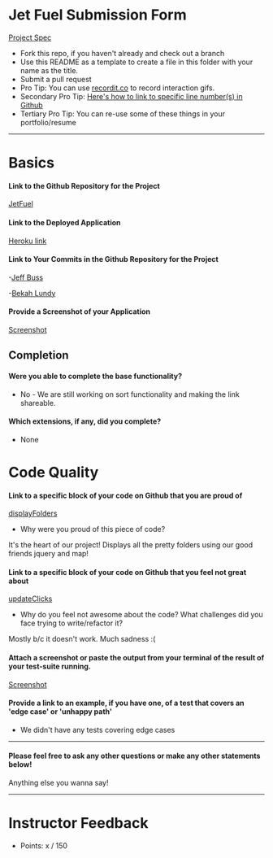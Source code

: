 # Jet Fuel Submission Form

[Project Spec](http://frontend.turing.io/projects/jet-fuel.html)

* Fork this repo, if you haven't already and check out a branch
* Use this README as a template to create a file in this folder with your name as the title.
* Submit a pull request
* Pro Tip: You can use [recordit.co](http://recordit.co/) to record interaction gifs.
* Secondary Pro Tip: [Here's how to link to specific line number(s) in Github](http://stackoverflow.com/questions/23821235/how-to-link-to-specific-line-number-on-github)
* Tertiary Pro Tip: You can re-use some of these things in your portfolio/resume

------

# Basics

#### Link to the Github Repository for the Project
[JetFuel](https://github.com/turingschool/front-end-submissions-public/tree/master/1610/mod-4/jet-fuel)

#### Link to the Deployed Application
[Heroku link](https://jetfuel-mod4.herokuapp.com/)

#### Link to Your Commits in the Github Repository for the Project

-[Jeff Buss](https://github.com/JeffBuss/jet-fuel/commits?author=JeffBuss)

-[Bekah Lundy](https://github.com/JeffBuss/jet-fuel/commits?author=bekahlundy)

#### Provide a Screenshot of your Application

[Screenshot](https://gyazo.com/32f393c9c2ed6f67a076382a5e85dcb8)

## Completion

#### Were you able to complete the base functionality?
* No - We are still working on sort functionality and making the link shareable.

#### Which extensions, if any, did you complete?

* None

# Code Quality

#### Link to a specific block of your code on Github that you are proud of
[displayFolders](https://github.com/JeffBuss/jet-fuel/blob/master/public/app/app.js#L69)

* Why were you proud of this piece of code?

It's the heart of our project! Displays all the pretty folders using our good friends jquery and map!

#### Link to a specific block of your code on Github that you feel not great about
[updateClicks](https://github.com/JeffBuss/jet-fuel/blob/master/public/app/app.js#L116)

* Why do you feel not awesome about the code? What challenges did you face trying to write/refactor it?

Mostly b/c it doesn't work. Much sadness :(

#### Attach a screenshot or paste the output from your terminal of the result of your test-suite running.

[Screenshot](https://gyazo.com/dd07899aa952f761444dd92058253b76)

#### Provide a link to an example, if you have one, of a test that covers an 'edge case' or 'unhappy path'

* We didn't have any tests covering edge cases

-----

#### Please feel free to ask any other questions or make any other statements below!

Anything else you wanna say!

-----

# Instructor Feedback

- Points: x / 150
